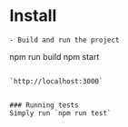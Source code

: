 # Install

```
- Build and run the project
```
npm run build
npm start
```

`http://localhost:3000`


### Running tests
Simply run `npm run test`
